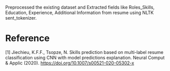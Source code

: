 Preprocessed the existing dataset and Extracted fields like Roles_Skills, Education, Experience, Additional Information from resume using NLTK sent_tokenizer.

# Reference

[1] Jiechieu, K.F.F., Tsopze, N. Skills prediction based on multi-label resume classification using CNN with model predictions explanation. Neural Comput & Applic (2020). https://doi.org/10.1007/s00521-020-05302-x